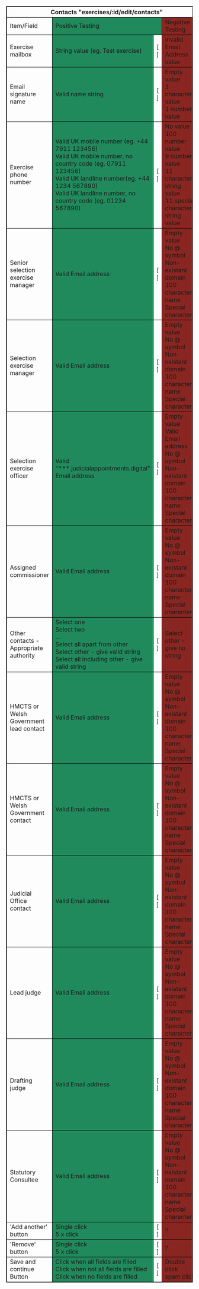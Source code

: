 <table style="border: 1px solid black;">
    <thead>
        <tr>
            <th colspan="5" style="border: 1px solid black;">Contacts "exercises/:id/edit/contacts"</th>
        </tr>
    </thead>
    <tbody style="border: 1px solid black;">
        <tr style="border: 1px solid black;">
            <td style="border: 1px solid black;">Item/Field</td>
            <td colspan="2" style="border: 1px solid black; background-color: #218a5c;">Positive Testing</td>
            <td colspan="2" style="border: 1px solid black; background-color: #8a2621;">Negative Testing</td>
        </tr>
        <tr >
            <td style="border: 1px solid black;">Exercise mailbox</td>
            <td style="border: 1px solid black; background-color: #218a5c;">
            String value (eg. Test exercise)<br>
            </td>
            <td style="border: 1px solid black;">[ ]</td>
            <td style="border: 1px solid black; background-color: #8a2621;" >
                invalid Email Address value<br>
            <td style="border: 1px solid black;">[ ]</td>
        </tr>
        <tr >
            <td style="border: 1px solid black;">
                Email signature name
            </td>
            <td style="border: 1px solid black; background-color: #218a5c;">
                Valid name string
            </td>
            <td style="border: 1px solid black;">
                [ ]
            </td>
            <td style="border: 1px solid black; background-color: #8a2621;">
                Empty value <br>
                1 character value<br>
                1 number value<br>
            </td>
            <td style="border: 1px solid black;">[ ]</td>
        </tr>
        <tr >
            <td style="border: 1px solid black;">
                Exercise phone number
            </td>
            <td style="border: 1px solid black; background-color: #218a5c;">
                    Valid UK mobile number (eg. +44 7911 123456)<br>
                    Valid UK mobile number, no country code (eg. 07911 123456)<br>
                    Valid UK landline number(eg. +44 1234 567890)<br>
                    Valid UK landline number, no country code (eg. 01234 567890)<br>
            </td>
            <td style="border: 1px solid black;">[ ]</td>
            <td style="border: 1px solid black; background-color: #8a2621;">
                No value<br>
                100 number value<br>
                9 number value<br>
                11 character string value<br>
                11 special character string value<br>
            </td>
            <td style="border: 1px solid black;">[ ]</td>
        </tr>
        <tr >
            <td style="border: 1px solid black;">
                Senior selection exercise manager
            </td>
            <td style="border: 1px solid black; background-color: #218a5c;">
                Valid Email address 
            </td>
            <td style="border: 1px solid black;">[ ]</td>
            <td style="border: 1px solid black; background-color: #8a2621;">
                Empty value <br>
                No @ symbol<br>
                Non-existant domain<br>
                100 characters name<br>
                Special characters<br>
            </td>
            <td style="border: 1px solid black;">[ ]</td>
        </tr>
        <tr>
            <td style="border: 1px solid black;">
                Selection exercise manager
            </td>
            <td style="border: 1px solid black; background-color: #218a5c;">
                Valid Email address 
            </td>
            <td style="border: 1px solid black;">[ ]</td>
            <td style="border: 1px solid black; background-color: #8a2621;">
                Empty value <br>
                No @ symbol<br>
                Non-existant domain<br>
                100 characters name<br>
                Special characters<br>
            </td>
            <td style="border: 1px solid black;">[ ]</td>
        </tr>
        <tr>
            <td style="border: 1px solid black;">
                Selection exercise officer
            </td>
            <td style="border: 1px solid black; background-color: #218a5c;">
                Valid "***.judicialappointments.digital" Email address 
            </td>
            <td style="border: 1px solid black;">[ ]</td>
            <td style="border: 1px solid black; background-color: #8a2621;">
                Empty value <br>
                Valid Email address<br>
                No @ symbol<br>
                Non-existant domain<br>
                100 characters name<br>
                Special characters<br>
            </td>
            <td style="border: 1px solid black;">[ ]</td>
        </tr>
        <tr>
            <td style="border: 1px solid black;">
                Assigned commissioner
            </td>
            <td style="border: 1px solid black; background-color: #218a5c;">
                Valid Email address 
            </td>
            <td style="border: 1px solid black;">[ ]</td>
            <td style="border: 1px solid black; background-color: #8a2621;">
                Empty value <br>
                No @ symbol<br>
                Non-existant domain<br>
                100 characters name<br>
                Special characters<br>
            </td>
            <td style="border: 1px solid black;">[ ]</td>
        </tr>
        <tr >
            <td style="border: 1px solid black;">
                Other contacts - Appropriate authority
            </td>
            <td style="border: 1px solid black; background-color: #218a5c;">
                Select one<br>
                Select two<br>
                ...<br>
                Select all apart from other<br>
                Select other - give valid string<br>
                Select all including other - give valid string<br>
            </td>
            <td style="border: 1px solid black;">[ ]</td>
            <td style="border: 1px solid black; background-color: #8a2621;" >
                Select other - give no string<br>
            <td style="border: 1px solid black;">[ ]</td>
        </tr>
        <tr >
            <td style="border: 1px solid black;">
                HMCTS or Welsh Government lead contact
            </td>
            <td style="border: 1px solid black; background-color: #218a5c;">
                Valid Email address 
            </td>
            <td style="border: 1px solid black;">[ ]</td>
            <td style="border: 1px solid black; background-color: #8a2621;">
                Empty value <br>
                No @ symbol<br>
                Non-existant domain<br>
                100 characters name<br>
                Special characters<br>
            </td>
            <td style="border: 1px solid black;">[ ]</td>
        </tr>
        <tr >
            <td style="border: 1px solid black;">
                HMCTS or Welsh Government contact
            </td>
            <td style="border: 1px solid black; background-color: #218a5c;">
                Valid Email address 
            </td>
            <td style="border: 1px solid black;">[ ]</td>
            <td style="border: 1px solid black; background-color: #8a2621;">
                Empty value <br>
                No @ symbol<br>
                Non-existant domain<br>
                100 characters name<br>
                Special characters<br>
            </td>
            <td style="border: 1px solid black;">[ ]</td>
        </tr>
        <tr >
            <td style="border: 1px solid black;">
                Judicial Office contact
            </td>
            <td style="border: 1px solid black; background-color: #218a5c;">
                Valid Email address 
            </td>
            <td style="border: 1px solid black;">[ ]</td>
            <td style="border: 1px solid black; background-color: #8a2621;">
                Empty value <br>
                No @ symbol<br>
                Non-existant domain<br>
                100 characters name<br>
                Special characters<br>
            </td>
            <td style="border: 1px solid black;">[ ]</td>
        </tr>
        <tr >
            <td style="border: 1px solid black;">Lead judge</td>
            <td style="border: 1px solid black; background-color: #218a5c;">
                Valid Email address 
            </td>
            <td style="border: 1px solid black;">[ ]</td>
            <td style="border: 1px solid black; background-color: #8a2621;">
                Empty value <br>
                No @ symbol<br>
                Non-existant domain<br>
                100 characters name<br>
                Special characters<br>
            </td>
            <td style="border: 1px solid black;">[ ]</td>
        </tr>
        <tr >
            <td style="border: 1px solid black;">Drafting judge</td>
            <td style="border: 1px solid black; background-color: #218a5c;">
                Valid Email address 
            </td>
            <td style="border: 1px solid black;">[ ]</td>
            <td style="border: 1px solid black; background-color: #8a2621;">
                Empty value <br>
                No @ symbol<br>
                Non-existant domain<br>
                100 characters name<br>
                Special characters<br>
            </td>
            <td style="border: 1px solid black;">[ ]</td>
        </tr>
        <tr >
            <td style="border: 1px solid black;">Statutory Consultee</td>
            <td style="border: 1px solid black; background-color: #218a5c;">
                Valid Email address 
            </td>
            <td style="border: 1px solid black;">[ ]</td>
            <td style="border: 1px solid black; background-color: #8a2621;">
                Empty value <br>
                No @ symbol<br>
                Non-existant domain<br>
                100 characters name<br>
                Special characters<br>
            </td>
            <td style="border: 1px solid black;">[ ]</td>
        </tr>
        <tr >
            <td style="border: 1px solid black;">'Add another' button</td>
            <td style="border: 1px solid black; background-color: #218a5c;">
            Single click<br>
            5 x click<br>
            </td>
            <td style="border: 1px solid black;">[ ]</td>
            <td style="border: 1px solid black; background-color: #8a2621;" >
            ?<br>
            <td style="border: 1px solid black;">[ ]</td>
        </tr>
        <tr >
            <td style="border: 1px solid black;">'Remove' button</td>
            <td style="border: 1px solid black; background-color: #218a5c;">
            Single click<br>
            5 x click<br>
            </td>
            <td style="border: 1px solid black;">[ ]</td>
            <td style="border: 1px solid black; background-color: #8a2621;" >
            ?<br>
            <td style="border: 1px solid black;">[ ]</td>
        </tr>
        <tr>
            <td style="border: 1px solid black;">Save and continue Button</td>
            <td style="border: 1px solid black; background-color: #218a5c;">
            Click when all fields are filled<br>
            Click when not all fields are filled<br>
            Click when no fields are filled</td>
            <td style="border: 1px solid black;">[ ]</td>
            <td style="border: 1px solid black; background-color: #8a2621;">Double click<br>spam click<br>
            </td>
            <td style="border: 1px solid black;">[ ]</td>
        </tr>
    </tbody>
</table>
